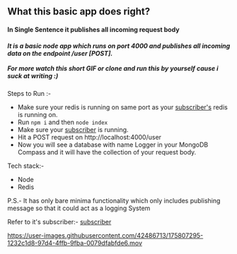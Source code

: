 <h2>What this basic app does right?</h2>
<h4>In Single Sentence it publishes all incoming request body </h4>
<h5>It is a basic node app which runs on port 4000 and publishes all incoming data on the endpoint /user [POST].<br><br> For more watch this short GIF or clone and run this by yourself cause i suck at writing :)</h5>

Steps to Run :-

- Make sure your redis is running on same port as your [subscriber's](https://github.com/kunal202/easyhack_sub)
  redis is running on.
- Run `npm i` and then `node index`
- Make sure your [subscriber](https://github.com/kunal202/easyhack_sub)
 is running.
- Hit a POST request on http://localhost:4000/user
- Now you will see a database with name Logger in your MongoDB Compass and it will have the collection of your request body.

Tech stack:-

- Node
- Redis

P.S.- It has only bare minima functionality which only includes publishing message so that it could act as a logging System

Refer to it's subscriber:-
[subscriber](https://github.com/kunal202/easyhack_sub)



https://user-images.githubusercontent.com/42486713/175807295-1232c1d8-97d4-4ffb-9fba-0079dfabfde6.mov

